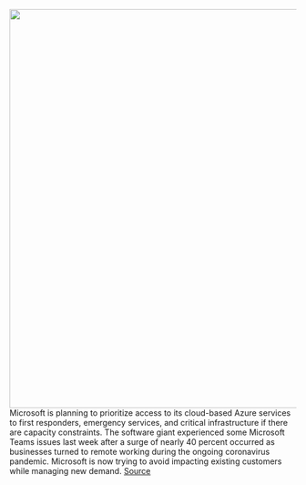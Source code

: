 <img src='https://cdn.vox-cdn.com/thumbor/iBwA3WqY4Tp6e2Ll_zIS6hj1LU0=/0x0:2040x1360/1200x800/filters:focal(857x517:1183x843)/cdn.vox-cdn.com/uploads/chorus_image/image/66540196/acastro_180507_1777_microsoft_0001.0.jpg' width='700px' /><br/>
Microsoft is planning to prioritize access to its cloud-based Azure services to first responders, emergency services, and critical infrastructure if there are capacity constraints. The software giant experienced some Microsoft Teams issues last week after a surge of nearly 40 percent occurred as businesses turned to remote working during the ongoing coronavirus pandemic. Microsoft is now trying to avoid impacting existing customers while managing new demand.
<a href='https://www.theverge.com/2020/3/23/21190659/microsoft-azure-cloud-coronavirus-responders-emergency-services'> Source <a/>